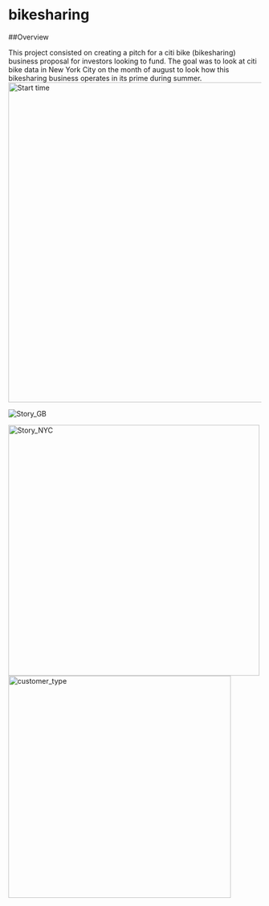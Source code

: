 # bikesharing

##Overview

This project consisted on creating a pitch for a citi bike (bikesharing) business proposal for investors looking to fund. The goal was to look at citi bike data in New York City on the month of august to look how this bikesharing business operates in its prime during summer.
<img width="638" alt="Start time" src="https://user-images.githubusercontent.com/105950742/189250817-e7398080-56b6-421b-86bf-7b9762258104.png">

![Story_GB](https://user-images.githubusercontent.com/105950742/189250819-da4f3973-73c5-4aaf-868e-c87248414b1f.png)

<img width="500" alt="Story_NYC" src="https://user-images.githubusercontent.com/105950742/189250820-6c23bc27-f756-47db-883b-25d264554eed.png">

<img width="443" alt="customer_type" src="https://user-images.githubusercontent.com/105950742/189250821-e60b486a-67fb-4ffc-b882-64f419bf54f2.png">
